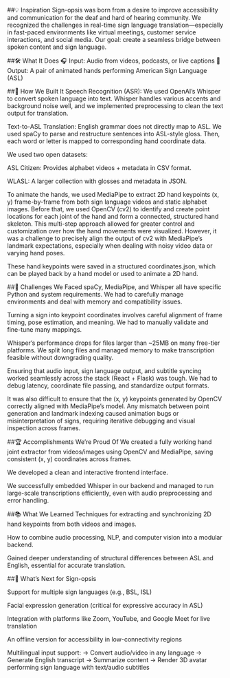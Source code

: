 ##💡 Inspiration
Sign-opsis was born from a desire to improve accessibility and communication for the deaf and hard of hearing community. We recognized the challenges in real-time sign language translation—especially in fast-paced environments like virtual meetings, customer service interactions, and social media. Our goal: create a seamless bridge between spoken content and sign language.

##🛠 What It Does
🎧 Input: Audio from videos, podcasts, or live captions
🤟 Output: A pair of animated hands performing American Sign Language (ASL)

##🧱 How We Built It
Speech Recognition (ASR): We used OpenAI’s Whisper to convert spoken language into text. Whisper handles various accents and background noise well, and we implemented preprocessing to clean the text output for translation.

Text-to-ASL Translation: English grammar does not directly map to ASL. We used spaCy to parse and restructure sentences into ASL-style gloss. Then, each word or letter is mapped to corresponding hand coordinate data.

We used two open datasets:

ASL Citizen: Provides alphabet videos + metadata in CSV format.

WLASL: A larger collection with glosses and metadata in JSON.

To animate the hands, we used MediaPipe to extract 2D hand keypoints (x, y) frame-by-frame from both sign language videos and static alphabet images. Before that, we used OpenCV (cv2) to identify and create point locations for each joint of the hand and form a connected, structured hand skeleton. This multi-step approach allowed for greater control and customization over how the hand movements were visualized. However, it was a challenge to precisely align the output of cv2 with MediaPipe’s landmark expectations, especially when dealing with noisy video data or varying hand poses.

These hand keypoints were saved in a structured coordinates.json, which can be played back by a hand model or used to animate a 2D hand.

##🚧 Challenges We Faced
spaCy, MediaPipe, and Whisper all have specific Python and system requirements. We had to carefully manage environments and deal with memory and compatibility issues.

Turning a sign into keypoint coordinates involves careful alignment of frame timing, pose estimation, and meaning. We had to manually validate and fine-tune many mappings.

Whisper’s performance drops for files larger than ~25MB on many free-tier platforms. We split long files and managed memory to make transcription feasible without downgrading quality.

Ensuring that audio input, sign language output, and subtitle syncing worked seamlessly across the stack (React + Flask) was tough. We had to debug latency, coordinate file passing, and standardize output formats.

It was also difficult to ensure that the (x, y) keypoints generated by OpenCV correctly aligned with MediaPipe’s model. Any mismatch between point generation and landmark indexing caused animation bugs or misinterpretation of signs, requiring iterative debugging and visual inspection across frames.

##🏆 Accomplishments We’re Proud Of
We created a fully working hand joint extractor from videos/images using OpenCV and MediaPipe, saving consistent (x, y) coordinates across frames.

We developed a clean and interactive frontend interface.

We successfully embedded Whisper in our backend and managed to run large-scale transcriptions efficiently, even with audio preprocessing and error handling.

##📚 What We Learned
Techniques for extracting and synchronizing 2D hand keypoints from both videos and images.

How to combine audio processing, NLP, and computer vision into a modular backend.

Gained deeper understanding of structural differences between ASL and English, essential for accurate translation.

##🚀 What’s Next for Sign-opsis

Support for multiple sign languages (e.g., BSL, ISL)

Facial expression generation (critical for expressive accuracy in ASL)

Integration with platforms like Zoom, YouTube, and Google Meet for live translation

An offline version for accessibility in low-connectivity regions

Multilingual input support:
→ Convert audio/video in any language
→ Generate English transcript
→ Summarize content
→ Render 3D avatar performing sign language with text/audio subtitles
